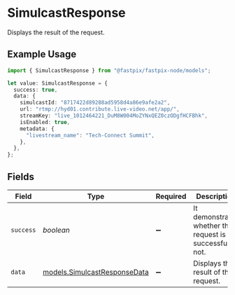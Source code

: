 # SimulcastResponse

Displays the result of the request.

## Example Usage

```typescript
import { SimulcastResponse } from "@fastpix/fastpix-node/models";

let value: SimulcastResponse = {
  success: true,
  data: {
    simulcastId: "8717422d89288ad5958d4a86e9afe2a2",
    url: "rtmp://hyd01.contribute.live-video.net/app/",
    streamKey: "live_1012464221_DuM8W004MoZYNxQEZ0czODgfHCFBhk",
    isEnabled: true,
    metadata: {
      "livestream_name": "Tech-Connect Summit",
    },
  },
};
```

## Fields

| Field                                                              | Type                                                               | Required                                                           | Description                                                        | Example                                                            |
| ------------------------------------------------------------------ | ------------------------------------------------------------------ | ------------------------------------------------------------------ | ------------------------------------------------------------------ | ------------------------------------------------------------------ |
| `success`                                                          | *boolean*                                                          | :heavy_minus_sign:                                                 | It demonstrates whether the request is successful or not.          | true                                                               |
| `data`                                                             | [models.SimulcastResponseData](../models/simulcastresponsedata.md) | :heavy_minus_sign:                                                 | Displays the result of the request.                                |                                                                    |